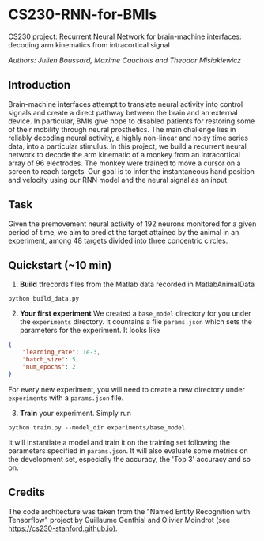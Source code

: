 # CS230-RNN-for-BMIs
CS230 project: Recurrent Neural Network for brain-machine interfaces: decoding arm kinematics from intracortical signal

*Authors: Julien Boussard, Maxime Cauchois and Theodor Misiakiewicz*

## Introduction

Brain-machine interfaces attempt to translate neural activity into control signals and create a direct pathway between the brain and an external device. In particular, BMIs give hope to disabled patients for restoring some of their mobility through neural prosthetics. The main challenge lies in reliably decoding neural activity, a highly non-linear and noisy time series data, into a particular stimulus. In this project, we build a recurrent neural network to decode the arm kinematic of a monkey from an intracortical array of 96 electrodes. The monkey were trained to move a cursor on a screen to reach targets. Our goal is to infer the instantaneous hand position and velocity using our RNN model and the neural signal as an input.



## Task
Given the premovement neural activity of 192 neurons monitored for a given period of time, we aim to predict the target attained by the animal in an experiment, among 48 targets divided into three concentric circles.


## Quickstart (~10 min)

1. __Build__ tfrecords files from the Matlab data recorded in MatlabAnimalData
```
python build_data.py
```


2. __Your first experiment__ We created a `base_model` directory for you under the `experiments` directory. It countains a file `params.json` which sets the parameters for the experiment. It looks like
```json
{
    "learning_rate": 1e-3,
    "batch_size": 5,
    "num_epochs": 2
}
```
For every new experiment, you will need to create a new directory under `experiments` with a `params.json` file.

3. __Train__ your experiment. Simply run
```
python train.py --model_dir experiments/base_model
```
It will instantiate a model and train it on the training set following the parameters specified in `params.json`. It will also evaluate some metrics on the development set, especially the accuracy, the 'Top 3' accuracy and so on.


## Credits

The code architecture was taken from the "Named Entity Recognition with Tensorflow" project by Guillaume Genthial and Olivier Moindrot (see https://cs230-stanford.github.io).

